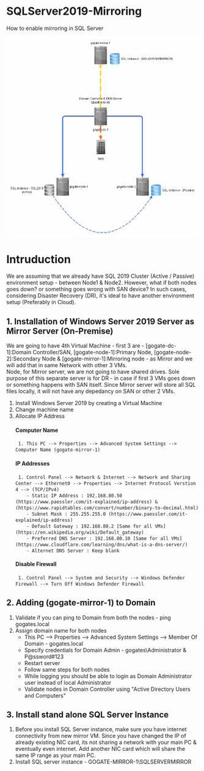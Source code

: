 # SQLServer2019-Mirroring
How to enable mirroring in SQL Server

<img src="SQLMirroring.gif" alt="SQL Mirroring">

# Intruduction
We are assuming that we already have SQL 2019 Cluster (Active / Passive) environment setup - between Node1 & Node2. However, what if both nodes goes down? or something goes wrong with SAN device?
In such cases, considering Disaster Recovery (DR), it's ideal to have another environment setup (Preferably in Cloud).

## 1. Installation of Windows Server 2019 Server as Mirror Server (On-Premise)
We are going to have 4th Virtual Machine - first 3 are - [gogate-dc-1]:Domain Controller/SAN, [gogate-node-1]:Primary Node, [gogate-node-2]:Secondary Node & [gogate-mirror-1]:Mirroring node - as Mirror and we will add that in same Network with other 3 VMs. 
<br> Node, for Mirror server, we are not going to have shared drives. Sole purpose of this separate server is for DR - in case if first 3 VMs goes down or something happens with SAN itself. Since Mirror server will store all SQL files locally, it will not have any depedancy on SAN or other 2 VMs.
1. Install Windows Server 2019 by creating a Virtual Machine
2. Change machine name 
3. Allocate IP Address 
   #### Computer Name 
        1. This PC --> Properties --> Advanced System Settings --> Computer Name (gogate-mirror-1)
   #### IP Addresses
        1. Control Panel --> Network & Internet --> Network and Sharing Center --> Ethernet0 --> Properties --> Internet Protocol Verstion 4 --> (TCP/IPv4)
           - Static IP Address : 192.168.80.50 (https://www.paessler.com/it-explained/ip-address) & (https://www.rapidtables.com/convert/number/binary-to-decimal.html)
           - Subnet Mask : 255.255.255.0 (https://www.paessler.com/it-explained/ip-address)
           - Default Gateway : 192.168.80.2 [Same for all VMs] (https://en.wikipedia.org/wiki/Default_gateway)
           - Preferred DNS Server : 192.168.80.10 [Same for all VMs] (https://www.cloudflare.com/learning/dns/what-is-a-dns-server/)
           - Alternet DNS Server : Keep blank
   #### Disable Firewall
        1. Control Panel --> System and Security --> Windows Defender Firewall --> Turn Off Windows Defender Firewall
        
## 2. Adding (gogate-mirror-1) to Domain
1. Validate if you can ping to Domain from both the nodes - ping gogates.local
2. Assign domain name for both nodes 
   - This PC --> Properties --> Advanced System Settings --> Member Of Domain - gogates.local
   - Specify credentials for Domain Admin - gogates\Administrator & P@ssword#123
   - Restart server
   - Follow same steps for both nodes
   - While logging you should be able to login as Domain Administrator user instead of local Administrator
   - Validate nodes in Domain Controller using "Active Directory Users and Computers" 

## 3. Install stand alone SQL Server Instance
   1. Before you install SQL Server instance, make sure you have internet connectivity from new mirror VM. Since you have changed the IP of already existing NIC card, its not sharing a network with your main PC & eventually even internet. Add another NIC card which will share the same IP range as your main PC.
   2. Install SQL server instance - GOGATE-MIRROR-1\SQLSERVERMIRROR
